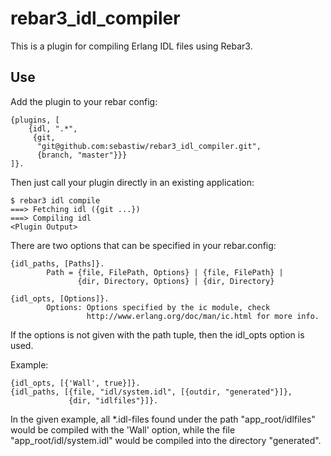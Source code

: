 rebar3_idl_compiler
=====

This is a plugin for compiling Erlang IDL files using Rebar3.

Use
---

Add the plugin to your rebar config:


    {plugins, [
        {idl, ".*",
         {git,
          "git@github.com:sebastiw/rebar3_idl_compiler.git",
          {branch, "master"}}}
    ]}.


Then just call your plugin directly in an existing application:


    $ rebar3 idl compile
    ===> Fetching idl ({git ...})
    ===> Compiling idl
    <Plugin Output>


There are two options that can be specified in your rebar.config:


    {idl_paths, [Paths]}.
            Path = {file, FilePath, Options} | {file, FilePath} |
                   {dir, Directory, Options} | {dir, Directory}

    {idl_opts, [Options]}.
            Options: Options specified by the ic module, check
                     http://www.erlang.org/doc/man/ic.html for more info.


If the options is not given with the path tuple, then the idl_opts option
is used.


Example:


    {idl_opts, [{'Wall', true}]}.
    {idl_paths, [{file, "idl/system.idl", [{outdir, "generated"}]},
                 {dir, "idlfiles"}]}.


In the given example, all *.idl-files found under the path
"app_root/idlfiles" would be compiled with the 'Wall' option, while the
file "app_root/idl/system.idl" would be compiled into the directory
"generated".
